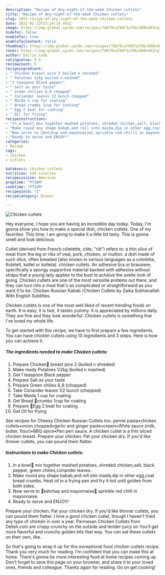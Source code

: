 ```yaml
---
description: "Recipe of Any-night-of-the-week Chicken cutlets"
title: "Recipe of Any-night-of-the-week Chicken cutlets"
slug: 1855-recipe-of-any-night-of-the-week-chicken-cutlets
date: 2022-02-23T13:14:14.441Z
image: https://img-global.cpcdn.com/recipes/7d679ca789f1a79b/680x482cq70/chicken-cutlets-recipe-main-photo.jpg
hideToc: false
enableToc: true
enableTocContent: false
thumbnail: https://img-global.cpcdn.com/recipes/7d679ca789f1a79b/680x482cq70/chicken-cutlets-recipe-main-photo.jpg
cover: https://img-global.cpcdn.com/recipes/7d679ca789f1a79b/680x482cq70/chicken-cutlets-recipe-main-photo.jpg
author: Emilie Cobb
ratingvalue: 3.4
reviewcount: 5
recipeingredient:
- " Chicken breast pice 2 boiled n shreded"
- " Potatoes 12kg boiled n mashed"
- "1 teaspoon Black pepper"
- " Salt as your taste"
- " Green chilies 6_8 chopped"
- " Coriander leaves 12 bunch chopped"
- " Maida 1 cup for coating"
- " Bread crumbs 1cup for coating"
- " Egg 2 beat for coating"
- " Oil for frying"
recipeinstructions:
- "In a bowl🍚 mix together mashed potatoes, shreded chicken,salt, black pepper, green chilies,coriander leaves."
- "Make round any shape kabab,and roll into maida,dip in other egg,coat bread crumbs. Heat oil in a frying pan and fry it hot until golden from both sides."
- "Now serve to 🍅ketchup and mayonnaise🍚 sprinkle red chilli in mayonnaise."
- "Ready to serve and ENJOY!"
categories:
- Recipe
tags:
- chicken
- cutlets

katakunci: chicken cutlets 
nutrition: 244 calories
recipecuisine: American
preptime: "PT26M"
cooktime: "PT32M"
recipeyield: "1"
recipecategory: Dinner

---
```



![Chicken cutlets](https://img-global.cpcdn.com/recipes/7d679ca789f1a79b/680x482cq70/chicken-cutlets-recipe-main-photo.jpg)

Hey everyone, I hope you are having an incredible day today. Today, I'm gonna show you how to make a special dish, chicken cutlets. One of my favorites. This time, I am going to make it a little bit tasty. This is gonna smell and look delicious.

Cutlet (derived from French côtelette, côte, &#34;rib&#34;) refers to: a thin slice of meat from the leg or ribs of veal, pork, chicken, or mutton. a dish made of such slice, often breaded (also known in various languages as a cotoletta, Kotelett, kotlet or kotleta). chicken cutlets. An adhesive bra or brassiere; specifically a spongy supportive material backed with adhesive without straps that a young lady applies to the bust to acheive the svelte look of going. Chicken cutlets are one of the most versatile proteins out there, and they can turn into a meal that&#39;s as complicated or straightforward as you want it to be. Chicken Russian Kabab /Chicken Cutlets by Zaika Subhanallah With English Subtitles.

Chicken cutlets is one of the most well liked of recent trending foods on earth. It is easy, it is fast, it tastes yummy. It is appreciated by millions daily. They are fine and they look wonderful. Chicken cutlets is something that I've loved my whole life.


To get started with this recipe, we have to first prepare a few ingredients. You can have chicken cutlets using 10 ingredients and 3 steps. Here is how you can achieve it.

<!--inarticleads1-->

##### The ingredients needed to make Chicken cutlets:

1. Prepare  Chicken🐔 breast pice 2 (boiled n shreded)
1. Make ready  Potatoes 1/2kg (boiled n mashed)
1. Get 1 teaspoon Black pepper
1. Prepare  Salt as your taste
1. Prepare  Green chilies 6_8 (chopped)
1. Take  Coriander leaves 1/2 bunch (chopped)
1. Take  Maida 1 cup for coating
1. Get  Bread 🍞crumbs 1cup for coating
1. Prepare  🍳Egg 2 beat for coating
1. Get  Oil for frying


See recipes for Cheesy Chicken Russian Cutlets too. penne pasta•chicken cutlets•onion chopped•garlic and ginger paste•cream•White sauce (milk, butter, flour)•BBQ spice•Peri peri sauce. A chicken cutlet is a thin sliced chicken breast. Prepare your chicken: Pat your chicken dry. If you&#39;d like thinner cutlets, you can pound them flatter. 

<!--inarticleads2-->

##### Instructions to make Chicken cutlets:

1. In a bowl🍚 mix together mashed potatoes, shreded chicken,salt, black pepper, green chilies,coriander leaves.
1. Make round any shape kabab,and roll into maida,dip in other egg,coat bread crumbs. Heat oil in a frying pan and fry it hot until golden from both sides.
1. Now serve to 🍅ketchup and mayonnaise🍚 sprinkle red chilli in mayonnaise.
1. Ready to serve and ENJOY!

Prepare your chicken: Pat your chicken dry. If you&#39;d like thinner cutlets, you can pound them flatter. I love a good chicken cutlet, though I haven&#39;t fried any type of chicken in over a year. Parmesan Chicken Cutlets from Delish.com are crispy-crunchy on the outside and tender-juicy on You&#39;ll get more flavorful and crunchy golden bits that way. You can eat these cutlets on their own, like. 

So that's going to wrap it up for this exceptional food chicken cutlets recipe. Thank you very much for reading. I'm confident that you can make this at home. There's gonna be more interesting food at home recipes coming up. Don't forget to save this page on your browser, and share it to your loved ones, friends and colleague. Thanks again for reading. Go on get cooking!

